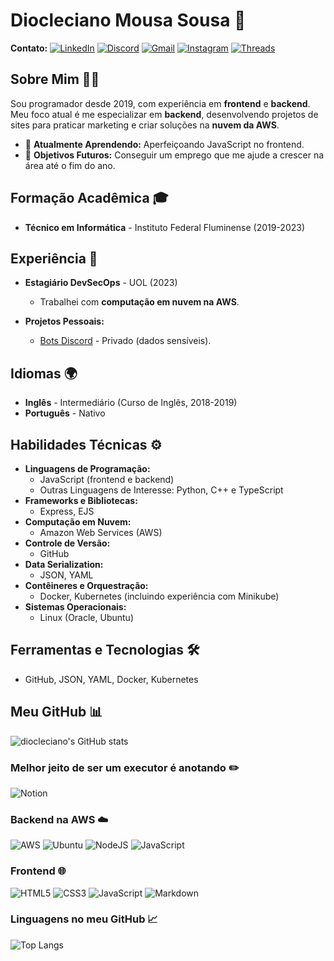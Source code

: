 # Diocleciano Mousa Sousa 🌟

**Contato:**
[![LinkedIn](https://img.shields.io/badge/LinkedIn-0077B5?style=for-the-badge&logo=linkedin&logoColor=white)](https://www.linkedin.com/in/diocleciano-moura-sousa-1172501a3/)
[![Discord](https://img.shields.io/badge/Discord-7289DA?style=for-the-badge&logo=discord&logoColor=white)](https://discord.com/channels/@D%20I%20N%20O#9965/)
[![Gmail](https://img.shields.io/badge/Gmail-333333?style=for-the-badge&logo=gmail&logoColor=red)](mailto:dioclecianomoura8@gmail.com)
[![Instagram](https://img.shields.io/badge/-Instagram-%23E4405F?style=for-the-badge&logo=instagram&logoColor=white)](https://www.instagram.com/diocleciano/)
[![Threads](https://img.shields.io/badge/Threads-000000?style=for-the-badge&logo=Threads&logoColor=white)](https://www.threads.net/@dioclecianoo?xmt=AUFiTUYtam9rWW5sNmstQlo3aTlTbzY3S19iYVIxV2pDOUI1cERLN01PMlNfb0E)

## Sobre Mim 👨‍💻
Sou programador desde 2019, com experiência em **frontend** e **backend**. Meu foco atual é me especializar em **backend**, desenvolvendo projetos de sites para praticar marketing e criar soluções na **nuvem da AWS**.

- 🌱 **Atualmente Aprendendo:** Aperfeiçoando JavaScript no frontend.
- 💼 **Objetivos Futuros:** Conseguir um emprego que me ajude a crescer na área até o fim do ano.

## Formação Acadêmica 🎓
- **Técnico em Informática** - Instituto Federal Fluminense (2019-2023)

## Experiência 💼
- **Estagiário DevSecOps** - UOL (2023)
  - Trabalhei com **computação em nuvem na AWS**.

- **Projetos Pessoais:**
  - [Bots Discord](/) - Privado (dados sensíveis).

## Idiomas 🌍
- **Inglês** - Intermediário (Curso de Inglês, 2018-2019)
- **Português** - Nativo

## Habilidades Técnicas ⚙️
- **Linguagens de Programação:**
  - JavaScript (frontend e backend)
  - Outras Linguagens de Interesse: Python, C++ e TypeScript
- **Frameworks e Bibliotecas:**
  - Express, EJS
- **Computação em Nuvem:**
  - Amazon Web Services (AWS)
- **Controle de Versão:**
  - GitHub
- **Data Serialization:**
  - JSON, YAML
- **Contêineres e Orquestração:**
  - Docker, Kubernetes (incluindo experiência com Minikube)
- **Sistemas Operacionais:**
  - Linux (Oracle, Ubuntu)

## Ferramentas e Tecnologias 🛠️
- GitHub, JSON, YAML, Docker, Kubernetes

## Meu GitHub 📊
![diocleciano's GitHub stats](https://github-readme-stats.vercel.app/api?username=diocleciano&theme=chartreuse-dark&show_icons=true)

### Melhor jeito de ser um executor é anotando ✏️
![Notion](https://img.shields.io/badge/Notion-%23000000.svg?style=for-the-badge&logo=notion&logoColor=white)

### Backend na AWS ☁️
![AWS](https://img.shields.io/badge/AWS-%23FF9900.svg?style=for-the-badge&logo=amazon-aws&logoColor=white)
![Ubuntu](https://img.shields.io/badge/Ubuntu-E95420?style=for-the-badge&logo=ubuntu&logoColor=white)
![NodeJS](https://img.shields.io/badge/node.js-6DA55F?style=for-the-badge&logo=node.js&logoColor=white)
![JavaScript](https://img.shields.io/badge/JavaScript-F7DF1E?style=for-the-badge&logo=javascript&logoColor=black)

### Frontend 🌐
![HTML5](https://img.shields.io/badge/HTML5-E34F26?style=for-the-badge&logo=html5&logoColor=white)
![CSS3](https://img.shields.io/badge/CSS3-1572B6?style=for-the-badge&logo=css3&logoColor=white)
![JavaScript](https://img.shields.io/badge/JavaScript-F7DF1E?style=for-the-badge&logo=javascript&logoColor=black)
![Markdown](https://img.shields.io/badge/Markdown-000?style=for-the-badge&logo=markdown)

### Linguagens no meu GitHub 📈
![Top Langs](https://github-readme-stats-git-masterrstaa-rickstaa.vercel.app/api/top-langs/?username=diocleciano&bg_color=000&border_color=30A3DC&title_color=E94D5F&text_color=FFF)
